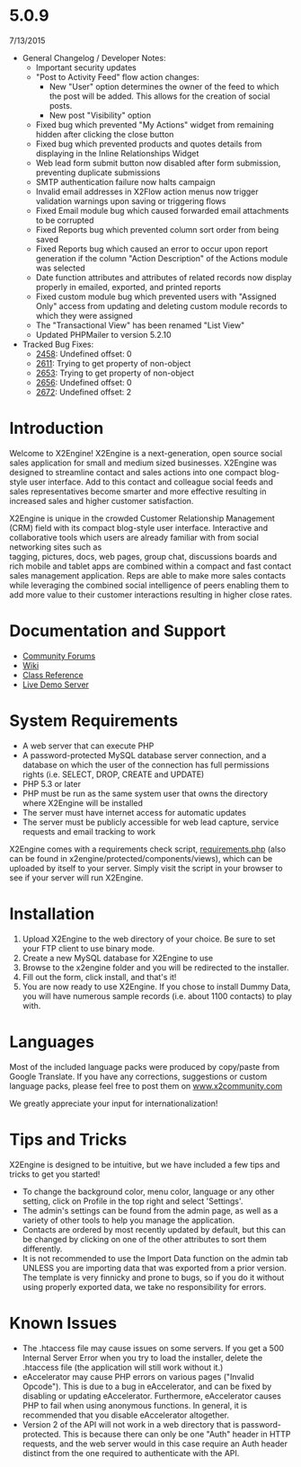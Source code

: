 # 5.0.9 #
7/13/2015
* General Changelog / Developer Notes:
  * Important security updates
  * "Post to Activity Feed" flow action changes:
    * New "User" option determines the owner of the feed to which the post will be added. This allows for the creation of social posts.
    * New post "Visibility" option
  * Fixed bug which prevented  "My Actions" widget from remaining hidden after clicking the close button
  * Fixed bug which prevented products and quotes details from displaying in the Inline Relationships Widget
  * Web lead form submit button now disabled after form submission, preventing duplicate submissions
  * SMTP authentication failure now halts campaign
  * Invalid email addresses in X2Flow action menus now trigger validation warnings upon saving or triggering flows
  * Fixed Email module bug which caused forwarded email attachments to be corrupted
  * Fixed Reports bug which prevented column sort order from being saved
  * Fixed Reports bug which caused an error to occur upon report generation if the column "Action Description" of the Actions module was selected
  * Date function attributes and attributes of related records now display properly in emailed, exported, and printed reports
  * Fixed custom module bug which prevented users with "Assigned Only" access from updating and deleting custom module records to which they were assigned
  * The "Transactional View" has been renamed "List View"
  * Updated PHPMailer to version 5.2.10
* Tracked Bug Fixes:  
  * [2458](http://x2software.com/index.php/bugReports/2458): Undefined offset: 0  
  * [2611](http://x2software.com/index.php/bugReports/2611): Trying to get property of non-object  
  * [2653](http://x2software.com/index.php/bugReports/2653): Trying to get property of non-object  
  * [2656](http://x2software.com/index.php/bugReports/2656): Undefined offset: 0  
  * [2672](http://x2software.com/index.php/bugReports/2672): Undefined offset: 2  



# Introduction #
Welcome to  X2Engine!
X2Engine is a next-generation,  open source social sales application for small and 
medium sized businesses.  X2Engine  was designed to  streamline  contact and sales 
actions into  one  compact blog-style user interface.  Add to this contact  and
colleague social feeds  and  sales  representatives  become  smarter  and  more
effective resulting in increased sales and higher customer satisfaction.

X2Engine is  unique  in the  crowded  Customer Relationship Management (CRM) field 
with its compact blog-style user interface. Interactive and collaborative tools 
which  users are already  familiar  with from  social networking  sites such as  
tagging,  pictures,  docs,  web pages,  group chat, discussions boards and rich 
mobile and tablet apps are combined within a  compact  and  fast  contact sales 
management application. Reps  are  able  to  make  more  sales  contacts  while 
leveraging the combined  social intelligence of peers enabling them to add more 
value to their customer interactions resulting in higher close rates. 

# Documentation and Support #
* [Community Forums](http://x2community.com/)
* [Wiki](http://wiki.x2engine.com)
* [Class Reference](http://doc.x2engine.com/)
* [Live Demo Server](http://demo.x2engine.com/)

# System Requirements #
* A web server that can execute PHP
* A password-protected MySQL database server connection, and a database on 
  which the user of the connection has full permissions rights (i.e. SELECT, 
  DROP, CREATE and UPDATE)
* PHP 5.3 or later
* PHP must be run as the same system user that owns the directory where X2Engine 
  will be installed
* The server must have internet access for automatic updates
* The server must be publicly accessible for web lead capture, service requests 
  and email tracking to work

X2Engine comes with a requirements check script, 
[requirements.php](https://x2planet.com/installs/requirements.php) (also can be 
found in x2engine/protected/components/views), which can be uploaded by itself 
to your server. Simply visit the script in your browser to see if your server 
will run X2Engine.

# Installation #
1. Upload X2Engine to the web directory of your choice. Be sure to set your FTP 
   client to use binary mode.
2. Create a new MySQL database for X2Engine to use
3. Browse to the x2engine folder and you will be redirected to the installer.
4. Fill out the form, click install, and that's it!
5. You are now ready to use X2Engine.  If you chose to install Dummy Data,  you 
   will have numerous sample records (i.e. about 1100 contacts) to play with.

# Languages #
Most of the  included language packs were produced by  copy/paste  from  Google 
Translate.  If you have any  corrections,  suggestions or custom 
language packs, please feel free to post them on www.x2community.com

We greatly appreciate your input for internationalization!


# Tips and Tricks #
X2Engine  is designed to be intuitive,  but we have included a few tips and tricks 
to get you started!
* To change the background color,  menu color,  language  or any other setting, 
  click on Profile in the top right and select 'Settings'.
* The admin's settings  can be found from the admin page,  as well as a variety 
  of other tools to help you manage the application.
* Contacts are ordered by most  recently  updated  by default,  but this can be 
  changed by clicking on one of the other attributes to sort them differently.
* It is not recommended to use the Import Data function on the admin tab UNLESS 
  you are importing data that was exported from a  prior version.  The template 
  is very finnicky and prone to bugs,  so if you do it  without  using properly 
  exported data, we take no responsibility for errors.


# Known Issues #
- The  .htaccess  file  may  cause  issues  on  some  servers.  If  you  get  a 
  500 Internal Server Error  when you  try  to load the installer,  delete  the
  .htaccess file (the application will still work without it.)
- eAccelerator may cause PHP errors on various pages  ("Invalid Opcode").  This 
  is due to a bug in eAccelerator, and can be fixed by disabling or updating
  eAccelerator. Furthermore, eAccelerator causes PHP to fail when using 
  anonymous functions. In general, it is recommended that you disable 
  eAccelerator altogether.
- Version 2 of the API will not work in a web directory that is password-protected.
  This is because there can only be one "Auth" header in HTTP requests, and the web
  server would in this case require an Auth header distinct from the one required 
  to authenticate with the API.
